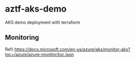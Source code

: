 # aztf-aks-demo
AKS demo deployment with terraform

## Monitoring

Ref) 
https://docs.microsoft.com/en-us/azure/aks/monitor-aks?toc=/azure/azure-monitor/toc.json
